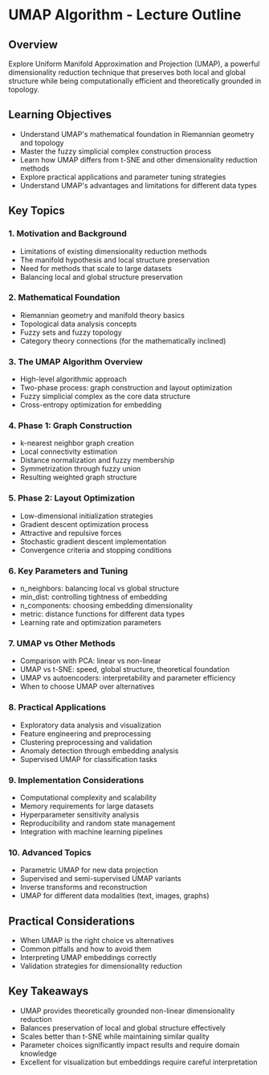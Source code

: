 # UMAP Algorithm - Lecture Outline

## Overview
Explore Uniform Manifold Approximation and Projection (UMAP), a powerful dimensionality reduction technique that preserves both local and global structure while being computationally efficient and theoretically grounded in topology.

## Learning Objectives
- Understand UMAP's mathematical foundation in Riemannian geometry and topology
- Master the fuzzy simplicial complex construction process
- Learn how UMAP differs from t-SNE and other dimensionality reduction methods
- Explore practical applications and parameter tuning strategies
- Understand UMAP's advantages and limitations for different data types

## Key Topics

### 1. Motivation and Background
- Limitations of existing dimensionality reduction methods
- The manifold hypothesis and local structure preservation
- Need for methods that scale to large datasets
- Balancing local and global structure preservation

### 2. Mathematical Foundation
- Riemannian geometry and manifold theory basics
- Topological data analysis concepts
- Fuzzy sets and fuzzy topology
- Category theory connections (for the mathematically inclined)

### 3. The UMAP Algorithm Overview
- High-level algorithmic approach
- Two-phase process: graph construction and layout optimization
- Fuzzy simplicial complex as the core data structure
- Cross-entropy optimization for embedding

### 4. Phase 1: Graph Construction
- k-nearest neighbor graph creation
- Local connectivity estimation
- Distance normalization and fuzzy membership
- Symmetrization through fuzzy union
- Resulting weighted graph structure

### 5. Phase 2: Layout Optimization
- Low-dimensional initialization strategies
- Gradient descent optimization process
- Attractive and repulsive forces
- Stochastic gradient descent implementation
- Convergence criteria and stopping conditions

### 6. Key Parameters and Tuning
- n_neighbors: balancing local vs global structure
- min_dist: controlling tightness of embedding
- n_components: choosing embedding dimensionality
- metric: distance functions for different data types
- Learning rate and optimization parameters

### 7. UMAP vs Other Methods
- Comparison with PCA: linear vs non-linear
- UMAP vs t-SNE: speed, global structure, theoretical foundation
- UMAP vs autoencoders: interpretability and parameter efficiency
- When to choose UMAP over alternatives

### 8. Practical Applications
- Exploratory data analysis and visualization
- Feature engineering and preprocessing
- Clustering preprocessing and validation
- Anomaly detection through embedding analysis
- Supervised UMAP for classification tasks

### 9. Implementation Considerations
- Computational complexity and scalability
- Memory requirements for large datasets
- Hyperparameter sensitivity analysis
- Reproducibility and random state management
- Integration with machine learning pipelines

### 10. Advanced Topics
- Parametric UMAP for new data projection
- Supervised and semi-supervised UMAP variants
- Inverse transforms and reconstruction
- UMAP for different data modalities (text, images, graphs)

## Practical Considerations
- When UMAP is the right choice vs alternatives
- Common pitfalls and how to avoid them
- Interpreting UMAP embeddings correctly
- Validation strategies for dimensionality reduction

## Key Takeaways
- UMAP provides theoretically grounded non-linear dimensionality reduction
- Balances preservation of local and global structure effectively
- Scales better than t-SNE while maintaining similar quality
- Parameter choices significantly impact results and require domain knowledge
- Excellent for visualization but embeddings require careful interpretation
